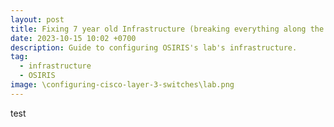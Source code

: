 ```yaml
---
layout: post
title: Fixing 7 year old Infrastructure (breaking everything along the way)
date: 2023-10-15 10:02 +0700
description: Guide to configuring OSIRIS's lab's infrastructure.
tag:
  - infrastructure
  - OSIRIS
image: \configuring-cisco-layer-3-switches\lab.png
---
```


test
